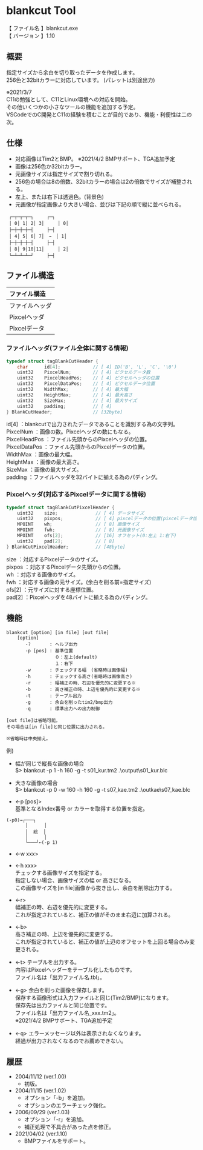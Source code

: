 # blankcut Tool

【 ファイル名 】blankcut.exe  
【 バージョン 】1.10  

## 概要
指定サイズから余白を切り取ったデータを作成します。  
256色と32bitカラーに対応しています。
(パレットは別途出力)  

※2021/3/7  
C11の勉強として、C11とLinux環境への対応を開始。  
その他いくつかの小さなツールの機能を追加する予定。  
VSCodeでのC開発とC11の経験を積むことが目的であり、機能・利便性は二の次。

## 仕様
- 対応画像はTim2とBMP。 ※2021/4/2 BMPサポート、TGA追加予定
- 画像は256色か32bitカラー。
- 元画像サイズは指定サイズで割り切れる。
- 256色の場合は8の倍数、32bitカラーの場合は2の倍数でサイズが補整される。
- 左上、または右下は透過色。(背景色)
- 元画像が指定画像より大きい場合、並びは下記の順で縦に並べられる。  
```
 ┌─┬─┬─┬─┐　　　┌─┐  
 │ 0│ 1│ 2│ 3│　　　│ 0│  
 ├─┼─┼─┼─┤　　　├─┤  
 │ 4│ 5│ 6│ 7│　→　│ 1│  
 ├─┼─┼─┼─┤　　　├─┤  
 │ 8│ 9│10│11│　　　│ 2│  
 └─┴─┴─┴─┘　　　├─┤  
```

## ファイル構造
|ファイル構造|
|:--|
|ファイルヘッダ|
|Pixcelヘッダ|
|Pixcelデータ|


### ファイルヘッダ(ファイル全体に関する情報)
~~~C
typedef struct tagBlankCutHeader {  
    char      id[4];            // [ 4] ID('B', 'L', 'C', '\0')  
    uint32    PixcelNum;        // [ 4] ピクセルデータ数  
    uint32    PixcelHeadPos;    // [ 4] ピクセルヘッダの位置  
    uint32    PixcelDataPos;    // [ 4] ピクセルデータ位置  
    uint32    WidthMax;         // [ 4] 最大幅  
    uint32    HeightMax;        // [ 4] 最大高さ  
    uint32    SizeMax;          // [ 4] 最大サイズ  
    uint32    padding;          // [ 4]  
} BlankCutHeader;               // [32byte]  
~~~

id[4]           ：blankcutで出力されたデータであることを識別する為の文字列。  
PixcelNum       ：画像の数。Pixcelヘッダの数にもなる。  
PixcelHeadPos   ：ファイル先頭からのPixcelヘッダの位置。  
PixcelDataPos   ：ファイル先頭からのPixcelデータの位置。  
WidthMax        ：画像の最大幅。  
HeightMax       ：画像の最大高さ。  
SizeMax         ：画像の最大サイズ。  
padding         ：ファイルヘッダを32バイトに揃える為のパディング。  

### Pixcelヘッダ(対応するPixcelデータに関する情報)
~~~C
typedef struct tagBlankCutPixcelHeader {
    uint32    size;              // [ 4] データサイズ
    uint32    pixpos;            // [ 4] pixcelデータの位置(pixcelデータ位置から)
    MPOINT    wh;                // [ 8] 画像サイズ
    MPOINT    fwh;               // [ 8] 元画像サイズ
    MPOINT    ofs[2];            // [16] オフセット(0:左上 1:右下)
    uint32    pad[2];            // [ 8]
} BlankCutPixcelHeader;          // [48byte]
~~~

size            ：対応するPixcelデータのサイズ。  
pixpos          ：対応するPixcelデータ先頭からの位置。  
wh              ：対応する画像のサイズ。  
fwh             ：対応する画像の元サイズ。(余白を削る前=指定サイズ)  
ofs[2]          ：元サイズに対する座標位置。  
pad[2]          ：Pixcelヘッダを48バイトに揃える為のパディング。  

## 機能
```
blankcut [option] [in file] [out file]
    [option]
       -?       : ヘルプ出力
       -p [pos] : 基準位置
                  ０：左上(default)
                  １：右下
       -w       : チェックする幅　(省略時は画像幅)
       -h       : チェックする高さ(省略時は画像高さ)
       -r       : 幅補正の時、右辺を優先的に変更する※
       -b       : 高さ補正の時、上辺を優先的に変更する※
       -t       : テーブル出力
       -g       : 余白を削ったtim2/bmp出力
       -q       : 標準出力への出力制御

[out file]は省略可能。
その場合は[in file]と同じ位置に出力される。

※省略時は中央揃え。
```

例)
- 幅が同じで縦長な画像の場合  
$> blankcut -p 1 -h 160 -g -t s01_kur.tm2 .\output\s01_kur.blc

- 大きな画像の場合  
$> blankcut -p 0 -w 160 -h 160 -g -t s07_kae.tm2 .\outkae\s07_kae.blc

- <-p [pos]>  
基準となるIndex番号 or カラーを取得する位置を指定。

```
(-p0)→┌───┐
       │      │
       │  絵  │
       │      │
       └───┘←(-p 1)
```

- <-w xxx>
- <-h xxx>  
チェックする画像サイズを指定する。  
指定しない場合、画像サイズの幅 or 高さになる。  
この画像サイズを[in file]画像から抜き出し、余白を削除出力する。  

- <-r>  
幅補正の時、右辺を優先的に変更する。  
これが指定されていると、補正の値がそのまま右辺に加算される。  

- <-b>  
高さ補正の時、上辺を優先的に変更する。  
これが指定されていると、補正の値が上辺のオフセットを上回る場合のみ変更される。  

- <-t>
テーブルを出力する。  
内容はPixcelヘッダーをテーブル化したものです。  
ファイル名は「出力ファイル名.tbl」。  

- <-g>
余白を削った画像を保存します。  
保存する画像形式は入力ファイルと同じ(Tim2/BMP)になります。  
保存先は出力ファイルと同じ位置です。  
ファイル名は「出力ファイル名_xxx.tm2」。  
※2021/4/2 BMPサポート、TGA追加予定

- <-q>
エラーメッセージ以外は表示されなくなります。  
経過が出力されなくなるのでお薦めできない。  

## 履歴
- 2004/11/12 (ver.1.00)
  - 初版。  
- 2004/11/15 (ver.1.02)
  - オプション「-b」を追加。  
  - オプションのエラーチェック強化。  
- 2006/09/29 (ver.1.03)
  - オプション「-r」を追加。  
  - 補正処理で不具合があった点を修正。  
- 2021/04/02 (ver.1.10)
  - BMPファイルをサポート。  

